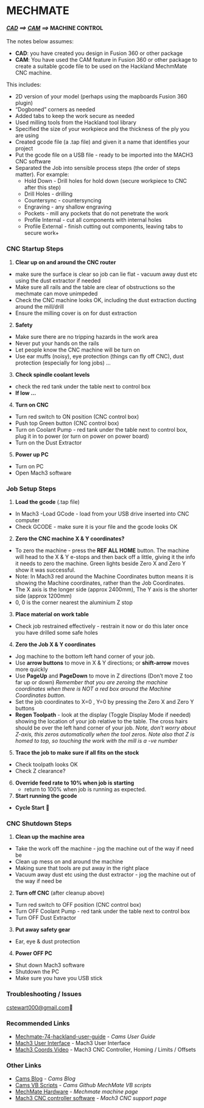 # MECHMATE
#### *[CAD](CAD.md) ==> [CAM](CAM.md) ==>* MACHINE CONTROL

The notes below assumes:
* __CAD__: you have created you design in Fusion 360 or other package
* __CAM__: You have used the CAM feature in Fusion 360 or other package to create a suitable gcode file to be used on the Hackland MechmMate CNC machine.

This includes:
  * 2D version of your model (perhaps using the mapboards Fusion 360 plugin)
  * “Dogboned” corners as needed
  * Added tabs to keep the work secure as needed
  * Used milling tools from the Hackland tool library
  * Specified the size of your workpiece and the thickness of the ply you are using
  * Created gcode file (a .tap file) and given it a name that identifies your project
  * Put the gcode file on a USB file - ready to be imported into the MACH3 CNC software
  * Separated the Job into sensible process steps (the order of steps matter). For example:
    * Hold Down - Drill holes for hold down (secure workpiece to CNC after this step)
    * Drill Holes - drilling
    * Countersync - countersyncing
    * Engraving - any shallow engraving
    * Pockets - mill any pockets that do not penetrate the work
    * Profile Internal - cut all components with internal holes
    * Profile External - finish cutting out components, leaving tabs to secure work+

### CNC Startup Steps
1. __Clear up on and around the CNC router__
  * make sure the surface is clear so job can lie flat - vacuum away dust etc using the dust extractor if needed
  * Make sure all rails and the table are clear of obstructions so the mechmate can move unimpeded
  * Check the CNC machine looks OK, including the dust extraction ducting around the mill/drill
  * Ensure the milling cover is on for dust extraction
2. __Safety__
  * Make sure there are no tripping hazards in the work area
  * Never put your hands on the rails
  * Let people know the CNC machine will be turn on
  * Use ear muffs (noisy), eye protection (things can fly off CNC), dust protection (especially for long jobs) …
3. __Check spindle coolant levels__
  * check the red tank under the table next to control box
  * __If low ...__
4. __Turn on CNC__
  * Turn red switch to ON position (CNC control box)
  * Push top Green button (CNC control box)
  * Turn on Coolant Pump - red tank under the table next to control box, plug it in to power (or turn on power on power board)
  * Turn on the Dust Extractor
5. __Power up PC__
  * Turn on PC
  * Open Mach3 software

### Job Setup Steps
1. __Load the gcode__ (.tap file)
  * In Mach3 -Load GCode - load from your USB drive inserted into CNC computer
  * Check GCODE - make sure it is your file and the gcode looks OK
2. __Zero the CNC machine X & Y coordinates?__
  * To zero the machine - press the __REF ALL HOME__ button.  The machine will head to the X & Y e-stops and then back off a little, giving it the info it needs to zero the machine. Green lights beside Zero X and Zero Y show it was successful.
  * Note: In Mach3 red around the Machine Coordinates button means it is showing the Machine coordinates, rather than the Job Coordinates.
  * The X axis is the longer side (approx 2400mm), The Y axis is the shorter side (approx 1200mm)
  * 0, 0 is the corner nearest the aluminium Z stop
3. __Place material on work table__
  * Check job restrained effectively - restrain it now or do this later once you have drilled some safe holes
4. __Zero the Job X & Y coordinates__
  * Jog machine to the bottom left hand corner of your job.
  * Use __arrow buttons__ to move in X & Y directions; or __shift-arrow__ moves more quickly
  * Use __PageUp__ and __PageDown__ to move in Z directions (Don’t move Z too far up or down)
  *Remember that you are zeroing the machine coordinates when there is NOT a red box around the  Machine Coordinates button.*
  * Set the job coordinates to X=0 , Y=0 by pressing the Zero X and Zero Y buttons
  * __Regen Toolpath__ - look at the display (Toggle Display Mode if needed) showing the location of your job relative to the table. The cross hairs should be over the left hand corner of your job.
  *Note, don’t worry about Z-axis, this zeros automatically when the tool zeros.*
  *Note also that Z is homed to top, so touching the work with the mill is a -ve number*
5. __Trace the job to make sure if all fits on the stock__
  * Check toolpath looks OK
  * Check Z clearance?
6. __Override feed rate to 10% when job is starting__
   * return to 100% when job is running as expected.
7. __Start running the gcode__
  * __Cycle Start__

### CNC Shutdown Steps
1. __Clean up the machine area__
  * Take the work off the machine - jog the machine out of the way if need be
  * Clean up mess on and around the machine
  * Making sure that tools are put away in the right place
  * Vacuum away dust etc using the dust extractor - jog the machine out of the way if need be
2. __Turn off CNC__ (after cleanup above)
  * Turn red switch to OFF position (CNC control box)
  * Turn OFF Coolant Pump - red tank under the table next to control box
  * Turn OFF Dust Extractor
3. __Put away safety gear__
  * Ear, eye & dust protection
4. __Power OFF PC__
  * Shut down Mach3 software
  * Shutdown the PC
  * Make sure you have you USB stick

### Troubleshooting / Issues
cstewart000@gmail.com

### Recommended Links
* [Mechmate-74-hackland-user-guide](https://hackingismakingisengineering.wordpress.com/mechmate-74-hackland-user-guide/) *- Cams User Guide*
* [Mach3 User Interface]()                  - Mach3 User Interface
* [Mach3 Coords Video]()                     - Mach3 CNC Controller, Homing / Limits / Offsets


### Other Links
* [Cams Blog](https://hackingismakingisengineering.wordpress.com/) *- Cams Blog*
* [Cams VB Scripts](https://github.com/cstewart000/HME_Mach3) *- Cams Github MechMate VB scripts*
* [MechMate Hardware](http://www.mechmate.com/) *- Mechmate machine page*
* [Mach3 CNC controller software](http://www.machsupport.com/software/mach3/) *- Mach3 CNC support page*
